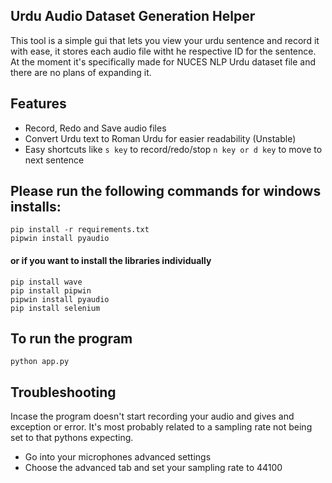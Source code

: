 ## Urdu Audio Dataset Generation Helper
This tool is a simple gui that lets you view your urdu sentence and record it with ease, it stores each audio file witht he respective ID for the sentence. At the moment it's specifically made for NUCES NLP Urdu dataset file and there are no plans of expanding it.

## Features
- Record, Redo and Save audio files
- Convert Urdu text to Roman Urdu for easier readability (Unstable)
- Easy shortcuts like `s key` to record/redo/stop  `n key or d key` to move to next sentence

## Please run the following commands for windows installs:
```
pip install -r requirements.txt
pipwin install pyaudio
```
#### or if you want to install the libraries individually
```
pip install wave
pip install pipwin
pipwin install pyaudio
pip install selenium
```


## To run the program 
```
python app.py
```

## Troubleshooting
Incase the program doesn't start recording your audio and gives and exception or error. It's most probably related to a sampling rate not being set to that pythons expecting.


- Go into your microphones advanced settings
- Choose the advanced tab and set your sampling rate to 44100
